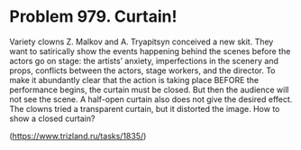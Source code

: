 # Problem 979. Curtain!

Variety clowns Z. Malkov and A. Tryapitsyn conceived a new skit. They want to satirically show the events happening behind the scenes before the actors go on stage: the artists’ anxiety, imperfections in the scenery and props, conflicts between the actors, stage workers, and the director. To make it abundantly clear that the action is taking place BEFORE the performance begins, the curtain must be closed. But then the audience will not see the scene. A half-open curtain also does not give the desired effect. The clowns tried a transparent curtain, but it distorted the image. How to show a closed curtain?

(https://www.trizland.ru/tasks/1835/)